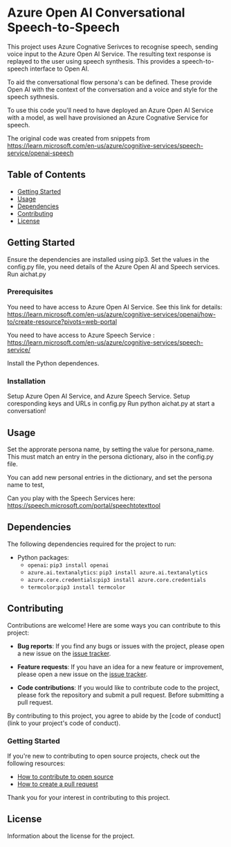 # Azure Open AI Conversational Speech-to-Speech

This project uses Azure Cognative Serivces to recognise speech, sending voice input to the Azure Open AI Service. The resulting text response is replayed to the user using speech synthesis. This provides a speech-to-speech interface to Open AI.

To aid the conversational flow persona's can be defined. These provide Open AI with the context of the conversation and a voice and style for the speech sythnesis. 

To use this code you'll need to have deployed an Azure Open AI Service with a model, as well have provisioned an Azure Cognative Service for speech. 

The original code was created from snippets from https://learn.microsoft.com/en-us/azure/cognitive-services/speech-service/openai-speech

## Table of Contents

- [Getting Started](#getting-started)
- [Usage](#usage)
- [Dependencies](#dependencies)
- [Contributing](#contributing)
- [License](#license)

## Getting Started

Ensure the dependencies are installed using pip3.
Set the values in the config.py file, you need details of the Azure Open AI and Speech services.
Run aichat.py

### Prerequisites

You need to have access to Azure Open AI Service. See this link for details: https://learn.microsoft.com/en-us/azure/cognitive-services/openai/how-to/create-resource?pivots=web-portal

You need to have access to Azure Speech Service : https://learn.microsoft.com/en-us/azure/cognitive-services/speech-service/

Install the Python dependences. 

### Installation

Setup Azure Open AI Service, and Azure Speech Service.
Setup coresponding keys and URLs in config.py
Run python aichat.py at start a conversation!

## Usage

Set the approrate persona name, by setting the value for persona_name. This must match an entry in the persona dictionary, also in the config.py file.

You can add new personal entries in the dictionary, and set the persona name to test,

Can you play with the Speech Services here: https://speech.microsoft.com/portal/speechtotexttool

## Dependencies

The following dependencies required for the project to run:

- Python packages:
    - `openai`: `pip3 install openai`
    - `azure.ai.textanalytics`: `pip3 install azure.ai.textanalytics`
    - `azure.core.credentials`:`pip3 install azure.core.credentials`
    - `termcolor`:`pip3 install termcolor`

## Contributing

Contributions are welcome! Here are some ways you can contribute to this project:

- **Bug reports**: If you find any bugs or issues with the project, please open a new issue on the [issue tracker](https://github.com/danamini/aichat/issues).

- **Feature requests**: If you have an idea for a new feature or improvement, please open a new issue on the [issue tracker](https://github.com/danamini/aichat/issues).

- **Code contributions**: If you would like to contribute code to the project, please fork the repository and submit a pull request. Before submitting a pull request.

By contributing to this project, you agree to abide by the [code of conduct](link to your project's code of conduct).

### Getting Started

If you're new to contributing to open source projects, check out the following resources:

- [How to contribute to open source](https://opensource.guide/how-to-contribute/)
- [How to create a pull request](https://opensource.guide/how-to-contribute/#opening-a-pull-request)

Thank you for your interest in contributing to this project.

## License

Information about the license for the project. 

